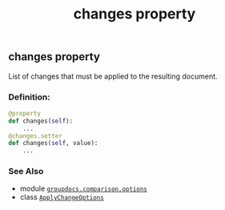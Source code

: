 ﻿---
title: changes property
second_title: GroupDocs.Comparison for Python via .NET API References
description: 
type: docs
url: /python-net/groupdocs.comparison.options/applychangeoptions/changes/
is_root: false
weight: 30
---

## changes property


List of changes that must be applied to the resulting document.
### Definition:
```python
@property
def changes(self):
    ...
@changes.setter
def changes(self, value):
    ...
```

### See Also
* module [`groupdocs.comparison.options`](../../)
* class [`ApplyChangeOptions`](/comparison/python-net/groupdocs.comparison.options/applychangeoptions)

